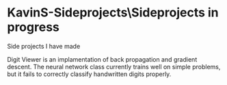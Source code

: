 # KavinS-Sideprojects\Sideprojects in progress
Side projects I have made 

Digit Viewer is an implamentation of back propagation and gradient descent.
The neural network class currently trains well on simple problems, but it 
fails to correctly classify handwritten digits properly.
